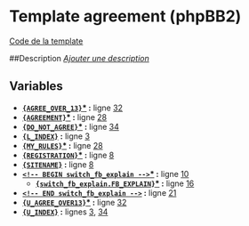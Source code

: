 # Template agreement (phpBB2)

[Code de la template](../../src/subsilver/agreement.tpl)

##Description
[*Ajouter une description*](https://fa-tvars.appspot.com/tpl/subsilver/agreement)

## Variables

* __[`{AGREE_OVER_13}`](https://github.com/Etana/template.list/blob/master/var/AGREE_OVER_13.md#readme)<a href="https://fa-tvars.appspot.com/var/AGREE_OVER_13">*</a> :__ ligne [32](../../src/subsilver/agreement.tpl#L32)
* __[`{AGREEMENT}`](https://github.com/Etana/template.list/blob/master/var/AGREEMENT.md#readme)<a href="https://fa-tvars.appspot.com/var/AGREEMENT">*</a> :__ ligne [28](../../src/subsilver/agreement.tpl#L28)
* __[`{DO_NOT_AGREE}`](https://github.com/Etana/template.list/blob/master/var/DO_NOT_AGREE.md#readme)<a href="https://fa-tvars.appspot.com/var/DO_NOT_AGREE">*</a> :__ ligne [34](../../src/subsilver/agreement.tpl#L34)
* __[`{L_INDEX}`](https://github.com/Etana/template.list/blob/master/var/L_INDEX.md#readme) :__ ligne [3](../../src/subsilver/agreement.tpl#L3)
* __[`{MY_RULES}`](https://github.com/Etana/template.list/blob/master/var/MY_RULES.md#readme)<a href="https://fa-tvars.appspot.com/var/MY_RULES">*</a> :__ ligne [28](../../src/subsilver/agreement.tpl#L28)
* __[`{REGISTRATION}`](https://github.com/Etana/template.list/blob/master/var/REGISTRATION.md#readme)<a href="https://fa-tvars.appspot.com/var/REGISTRATION">*</a> :__ ligne [8](../../src/subsilver/agreement.tpl#L8)
* __[`{SITENAME}`](https://github.com/Etana/template.list/blob/master/var/SITENAME.md#readme) :__ ligne [8](../../src/subsilver/agreement.tpl#L8)
* __[`<!-- BEGIN switch_fb_explain -->`](https://github.com/Etana/template.list/blob/master/var/switch_fb_explain.md#readme)<a href="https://fa-tvars.appspot.com/var/switch_fb_explain">*</a> :__ ligne [10](../../src/subsilver/agreement.tpl#L10)
    * __[`{switch_fb_explain.FB_EXPLAIN}`](https://github.com/Etana/template.list/blob/master/var/switch_fb_explain.FB_EXPLAIN.md#readme)<a href="https://fa-tvars.appspot.com/var/switch_fb_explain.FB_EXPLAIN">*</a> :__ ligne [16](../../src/subsilver/agreement.tpl#L16)
* __[`<!-- END switch_fb_explain -->`](https://github.com/Etana/template.list/blob/master/var/switch_fb_explain.md#readme) :__ ligne [21](../../src/subsilver/agreement.tpl#L21)
* __[`{U_AGREE_OVER13}`](https://github.com/Etana/template.list/blob/master/var/U_AGREE_OVER13.md#readme)<a href="https://fa-tvars.appspot.com/var/U_AGREE_OVER13">*</a> :__ ligne [32](../../src/subsilver/agreement.tpl#L32)
* __[`{U_INDEX}`](https://github.com/Etana/template.list/blob/master/var/U_INDEX.md#readme) :__ lignes [3](../../src/subsilver/agreement.tpl#L3), [34](../../src/subsilver/agreement.tpl#L34)
